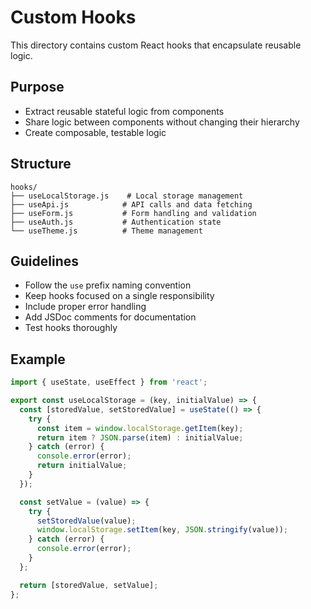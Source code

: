 # Custom Hooks

This directory contains custom React hooks that encapsulate reusable logic.

## Purpose

- Extract reusable stateful logic from components
- Share logic between components without changing their hierarchy
- Create composable, testable logic

## Structure

```
hooks/
├── useLocalStorage.js    # Local storage management
├── useApi.js            # API calls and data fetching
├── useForm.js           # Form handling and validation
├── useAuth.js           # Authentication state
└── useTheme.js          # Theme management
```

## Guidelines

- Follow the `use` prefix naming convention
- Keep hooks focused on a single responsibility
- Include proper error handling
- Add JSDoc comments for documentation
- Test hooks thoroughly

## Example

```javascript
import { useState, useEffect } from 'react';

export const useLocalStorage = (key, initialValue) => {
  const [storedValue, setStoredValue] = useState(() => {
    try {
      const item = window.localStorage.getItem(key);
      return item ? JSON.parse(item) : initialValue;
    } catch (error) {
      console.error(error);
      return initialValue;
    }
  });

  const setValue = (value) => {
    try {
      setStoredValue(value);
      window.localStorage.setItem(key, JSON.stringify(value));
    } catch (error) {
      console.error(error);
    }
  };

  return [storedValue, setValue];
};
``` 